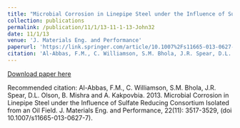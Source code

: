 ```yaml
---
title: "Microbial Corrosion in Linepipe Steel under the Influence of Sulfate Reducing Consortium Isolated from an Oil Field"
collection: publications
permalink: /publication/11/1/13-11-1-13-John32
date: 11/1/13
venue: 'J. Materials Eng. and Performance'
paperurl: 'https://link.springer.com/article/10.1007%2Fs11665-013-0627-7'
citation: 'Al-Abbas, F.M., C. Williamson, S.M. Bhola, J.R. Spear, D.L. Olson, B. Mishra and A. Kakpovbia.  2013.  Microbial Corrosion in Linepipe Steel under the Influence of Sulfate Reducing Consortium Isolated from an Oil Field.  J. Materials Eng. and Performance, 22(11): 3517-3529, (doi 10.1007/s11665-013-0627-7).'
---
```


<a href='https://link.springer.com/article/10.1007%2Fs11665-013-0627-7'>Download paper here</a>

Recommended citation: Al-Abbas, F.M., C. Williamson, S.M. Bhola, J.R. Spear, D.L. Olson, B. Mishra and A. Kakpovbia.  2013.  Microbial Corrosion in Linepipe Steel under the Influence of Sulfate Reducing Consortium Isolated from an Oil Field.  J. Materials Eng. and Performance, 22(11): 3517-3529, (doi 10.1007/s11665-013-0627-7).